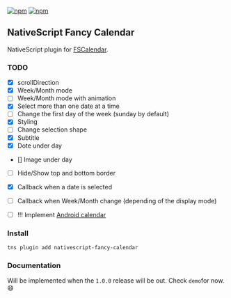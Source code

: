 [![npm](https://img.shields.io/npm/v/nativescript-fancy-calendar.svg)](https://www.npmjs.com/package/nativescript-fancy-calendar)
[![npm](https://img.shields.io/npm/dt/nativescript-fancy-calendar.svg?label=npm%20downloads)](https://www.npmjs.com/package/nativescript-fancy-calendar)

## NativeScript Fancy Calendar

NativeScript plugin for [FSCalendar](https://github.com/WenchaoD/FSCalendar).

### TODO

- [x] scrollDirection
- [x] Week/Month mode
- [ ] Week/Month mode with animation
- [x] Select more than one date at a time
- [ ] Change the first day of the week (sunday by default)
- [x] Styling
- [ ] Change selection shape
- [x] Subtitle
- [x] Dote under day
- [] Image under day
- [ ] Hide/Show top and bottom border
- [x] Callback when a date is selected
- [ ] Callback when Week/Month change (depending of the display mode)
- [ ] !!! Implement [Android calendar](https://github.com/SundeepK/CompactCalendarView)



### Install 

```bash
tns plugin add nativescript-fancy-calendar
```

### Documentation

Will be implemented when the `1.0.0` release will be out.
Check `demo`for now. :smile: